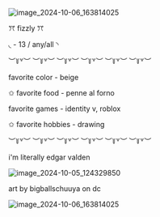![image_2024-10-06_163814025](https://github.com/user-attachments/assets/864ecb81-8bc2-4ff5-ab5b-175f0a96bc76)


ꔫ fizzly ꔫ

◟ - 13 / any/all ◝

︶꒦꒷︶ ︶꒦꒷︶ ︶꒦꒷︶ ︶꒦꒷︶  ︶꒦꒷︶ ︶꒦꒷︶ 

 favorite color - beige

  ✩  favorite food - penne al forno

 favorite games - identity v, roblox

   ✩  favorite hobbies - drawing

︶꒦꒷︶ ︶꒦꒷︶ ︶꒦꒷︶ ︶꒦꒷︶ ︶꒦꒷︶ ︶꒦꒷︶ 

 i'm literally edgar valden


  ![image_2024-10-05_124329850](https://github.com/user-attachments/assets/ebd337f7-8e93-4f61-8fea-cc826fb778d6)

art by bigballschuuya on dc

![image_2024-10-06_163814025](https://github.com/user-attachments/assets/864ecb81-8bc2-4ff5-ab5b-175f0a96bc76)

